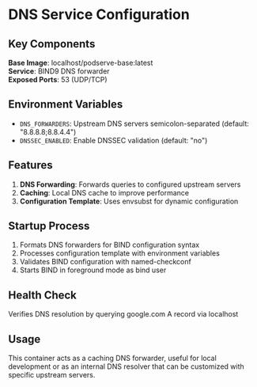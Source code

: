 # DNS Service Configuration

## Key Components

**Base Image**: localhost/podserve-base:latest  
**Service**: BIND9 DNS forwarder  
**Exposed Ports**: 53 (UDP/TCP)

## Environment Variables

- `DNS_FORWARDERS`: Upstream DNS servers semicolon-separated (default: "8.8.8.8;8.8.4.4")
- `DNSSEC_ENABLED`: Enable DNSSEC validation (default: "no")

## Features

1. **DNS Forwarding**: Forwards queries to configured upstream servers
2. **Caching**: Local DNS cache to improve performance
3. **Configuration Template**: Uses envsubst for dynamic configuration

## Startup Process

1. Formats DNS forwarders for BIND configuration syntax
2. Processes configuration template with environment variables
3. Validates BIND configuration with named-checkconf
4. Starts BIND in foreground mode as bind user

## Health Check

Verifies DNS resolution by querying google.com A record via localhost

## Usage

This container acts as a caching DNS forwarder, useful for local development or as an internal DNS resolver that can be customized with specific upstream servers.